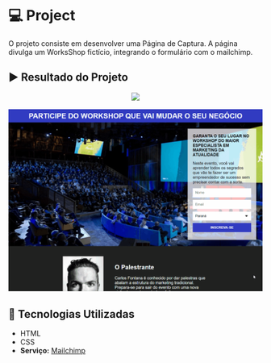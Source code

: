 # :computer: Project
O projeto consiste em desenvolver uma Página de Captura. A página divulga um WorksShop fictício, integrando o formulário com o mailchimp.

## :arrow_forward: Resultado do Projeto
<p align="center">
  <img src="images/Readme1.gif">
</p>

<p align="center">
  <img src="images/Readme.gif">
</p>

## :rocket: Tecnologias Utilizadas
* HTML
* CSS
* **Serviço:** [Mailchimp](https://mailchimp.com/)
